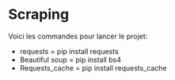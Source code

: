 # Scraping
Voici les commandes pour lancer le projet:
  - requests = pip install requests
  - Beautiful soup = pip install bs4
  - Requests_cache = pip install requests_cache
